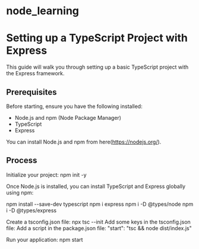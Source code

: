 # node_learning
# Setting up a TypeScript Project with Express

This guide will walk you through setting up a basic TypeScript project with the Express framework.

## Prerequisites

Before starting, ensure you have the following installed:

- Node.js and npm (Node Package Manager)
- TypeScript
- Express

You can install Node.js and npm from here(https://nodejs.org/).

## Process
Initialize your project: npm init -y

Once Node.js is installed, you can install TypeScript and Express globally using npm:

npm install --save-dev typescript
npm i express
npm i -D @types/node
npm i -D @types/express

Create a tsconfig.json file: npx tsc --init
Add some keys in the tsconfig.json file: 
Add a script in the package.json file: "start": "tsc && node dist/index.js"

Run your application: npm start

